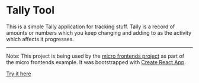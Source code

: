 # Tally Tool

This is a simple Tally application for tracking stuff. Tally is a record of amounts or numbers which you keep changing and adding to as the activity which affects it progresses.

---

Note: This project is being used by the [micro frontends project](https://github.com/embengineering/micro-front-ends-web-tools) as part of the micro frontends example. It was bootstrapped with [Create React App](https://github.com/facebookincubator/create-react-app).

[Try it here](http://embengineering.github.io/tally)
